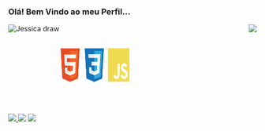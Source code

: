 
### Olá! Bem Vindo ao meu Perfil...

<div>
  <a href="https://github.com/jessicalopes2">
  <img height="150em" align="right" src="https://github-readme-stats.vercel.app/api/top-langs/?username=jessicalopes2&layout=compact&langs_count=7&theme=dracula"/>
  <img height="150em" align="left" alt="Jessica draw" src="https://user-images.githubusercontent.com/88450980/128588015-28988823-5f85-4778-97ac-8fd878e30b18.gif"/>
 
  </a><br>
</div>
<div style="display: inline_block"><br>
   <img align="center" alt="Rafa-HTML" height="70" width="45" src="https://raw.githubusercontent.com/devicons/devicon/master/icons/html5/html5-original.svg">
   <img align="center" alt="Rafa-CSS" height="70" width="45" src="https://raw.githubusercontent.com/devicons/devicon/master/icons/css3/css3-original.svg">
   <img align="center" alt="Rafa-Js" height="70" width="45" src="https://raw.githubusercontent.com/devicons/devicon/master/icons/javascript/javascript-plain.svg">
 </div><br>
 
  ##    
     
 <div><br>
  <a href = "mailto:jessicatjlopes15@gmail.com"><img src="https://img.shields.io/badge/-Gmail-%23333?style=for-the-badge&logo=gmail&logoColor=red" target="_red"</a>
  <a href="https://www.linkedin.com/in/jéssica-lopes-a929a6150" target="_blank"><img src="https://img.shields.io/badge/-LinkedIn-%230077B5?style=for-the-badge&logo=linkedin&logoColor=white" target="_blank"></a> 
  <a href="Jéssica Lopes#2179"><img src="https://img.shields.io/badge/Discord-7289DA?style=for-the-badge&logo=discord&logoColor=white" target= "_blue"></a>
 </div><br>
